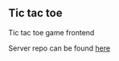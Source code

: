 ## Tic tac toe

Tic tac toe game frontend

Server repo can be found [here](https://github.com/HugoFitas/tic-tac-toe-backend)
